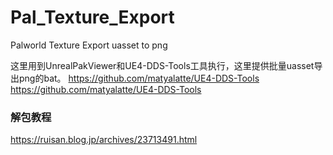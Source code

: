 # Pal_Texture_Export
Palworld Texture Export uasset to png

这里用到UnrealPakViewer和UE4-DDS-Tools工具执行，这里提供批量uasset导出png的bat。
https://github.com/matyalatte/UE4-DDS-Tools
https://github.com/matyalatte/UE4-DDS-Tools

### 解包教程
https://ruisan.blog.jp/archives/23713491.html
